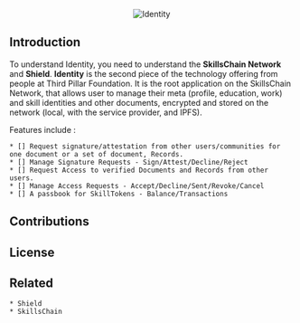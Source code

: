 <p align="center">
    <img src="https://raw.githubusercontent.com/korlaism/Identity/dev/identity_logo.png" alt="Identity">
</p>

## Introduction

To understand Identity, you need to understand the **SkillsChain Network** and **Shield**. **Identity** is the second piece of the technology offering from people at Third Pillar Foundation. It is the root application on the SkillsChain Network, that allows user to manage their meta (profile, education, work) and skill identities and other documents, encrypted and stored on the network (local, with the service provider, and IPFS). 

Features include :

    * [] Request signature/attestation from other users/communities for one document or a set of document, Records.
    * [] Manage Signature Requests - Sign/Attest/Decline/Reject
    * [] Request Access to verified Documents and Records from other users.
    * [] Manage Access Requests - Accept/Decline/Sent/Revoke/Cancel
    * [] A passbook for SkillTokens - Balance/Transactions

## Contributions

## License

## Related 
    * Shield
    * SkillsChain

